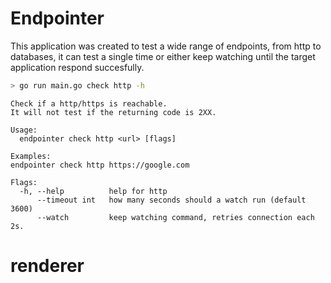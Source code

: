 # Endpointer

This application was created to test a wide range of endpoints,
from http to databases, it can test a single time or either keep watching
until the target application respond succesfully.

```sh
> go run main.go check http -h
```

```text
Check if a http/https is reachable.
It will not test if the returning code is 2XX.

Usage:
  endpointer check http <url> [flags]

Examples:
endpointer check http https://google.com

Flags:
  -h, --help          help for http
      --timeout int   how many seconds should a watch run (default 3600)
      --watch         keep watching command, retries connection each 2s.
```
# renderer

